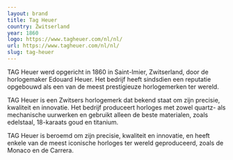 ```yaml
---
layout: brand
title: Tag Heuer
country: Zwitserland
year: 1860
logo: https://www.tagheuer.com/nl/nl/
url: https://www.tagheuer.com/nl/nl/
slug: tag-heuer
---
```

TAG Heuer werd opgericht in 1860 in Saint-Imier, Zwitserland, door de horlogemaker Edouard Heuer. Het bedrijf heeft sindsdien een reputatie opgebouwd als een van de meest prestigieuze horlogemerken ter wereld.

TAG Heuer is een Zwitsers horlogemerk dat bekend staat om zijn precisie, kwaliteit en innovatie. Het bedrijf produceert horloges met zowel quartz- als mechanische uurwerken en gebruikt alleen de beste materialen, zoals edelstaal, 18-karaats goud en titanium.

TAG Heuer is beroemd om zijn precisie, kwaliteit en innovatie, en heeft enkele van de meest iconische horloges ter wereld geproduceerd, zoals de Monaco en de Carrera.

